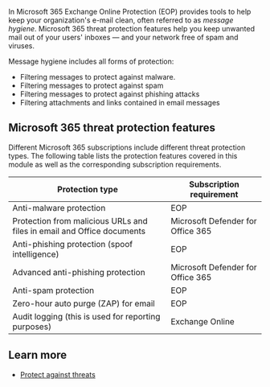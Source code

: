 In Microsoft 365 Exchange Online Protection (EOP) provides tools to help keep your organization's e-mail clean, often referred to as *message hygiene*. Microsoft 365 threat protection features help you keep unwanted mail out of your users' inboxes — and your network free of spam and viruses.

Message hygiene includes all forms of protection:
- Filtering messages to protect against malware.
- Filtering messages to protect against spam
- Filtering messages to protect against phishing attacks
- Filtering attachments and links contained in email messages

## Microsoft 365 threat protection features
Different Microsoft 365 subscriptions include different threat protection types. The following table lists the protection features covered in this module as well as the corresponding subscription requirements.

|Protection type|Subscription requirement|
|-|-|
|Anti-malware protection|EOP|
|Protection from malicious URLs and files in email and Office documents|Microsoft Defender for Office 365|
|Anti-phishing protection (spoof intelligence)|EOP|
|Advanced anti-phishing protection|	Microsoft Defender for Office 365|
|Anti-spam protection|EOP|
|Zero-hour auto purge (ZAP) for email|EOP|
|Audit logging (this is used for reporting purposes)|Exchange Online|


## Learn more

- [Protect against threats](/microsoft-365/security/office-365-security/protect-against-threats?view=o365-worldwide?azure-portal=true)